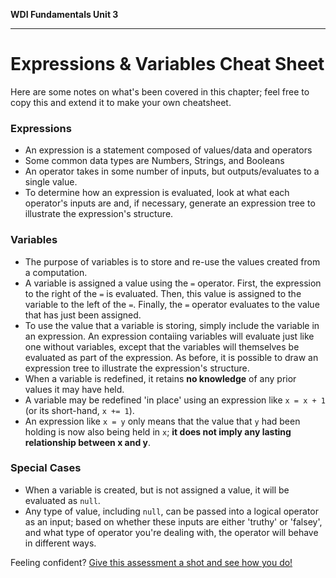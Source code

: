 **WDI Fundamentals Unit 3**

---

# Expressions & Variables Cheat Sheet

Here are some notes on what's been covered in this chapter; feel free to copy this and extend it to make your own cheatsheet.

### Expressions
  * An expression is a statement composed of values/data and operators
  * Some common data types are Numbers, Strings, and Booleans
  * An operator takes in some number of inputs, but outputs/evaluates to a single value.
  * To determine how an expression is evaluated, look at what each operator's inputs are and, if necessary, generate an expression tree to illustrate the expression's structure.

### Variables
  * The purpose of variables is to store and re-use the values created from a computation.
  * A variable is assigned a value using the `=` operator. First, the expression to the right of the `=` is evaluated. Then, this value is assigned to the variable to the left of the `=`. Finally, the `=` operator evaluates to the value that has just been assigned.
  * To use the value that a variable is storing, simply include the variable in an expression. An expression contaiing variables will evaluate just like one without variables, except that the variables will themselves be evaluated as part of the expression. As before, it is possible to draw an expression tree to illustrate the expression's structure.
  * When a variable is redefined, it retains **no knowledge** of any prior values it may have held.
  * A variable may be redefined 'in place' using an expression like `x = x + 1` (or its short-hand, `x += 1`).
  * An expression like `x = y` only means that the value that `y` had been holding is now also being held in `x`; **it does not imply any lasting relationship between x and y**.

### Special Cases
  * When a variable is created, but is not assigned a value, it will be evaluated as `null`.
  * Any type of value, including `null`, can be passed into a logical operator as an input; based on whether these inputs are either 'truthy' or 'falsey', and what type of operator you're dealing with, the operator will behave in different ways.


Feeling confident? [Give this assessment a shot and see how you do!](09_assessment.md)
